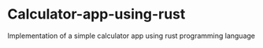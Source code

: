 # Calculator-app-using-rust
Implementation of a  simple calculator app using rust programming language
